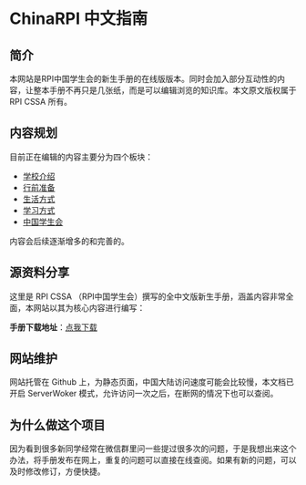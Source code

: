 # ChinaRPI 中文指南

## 简介
本网站是RPI中国学生会的新生手册的在线版版本。同时会加入部分互动性的内容，让整本手册不再只是几张纸，而是可以编辑浏览的知识库。本文原文版权属于RPI CSSA 所有。

## 内容规划
目前正在编辑的内容主要分为四个板块：

* [学校介绍](general.md)
* [行前准备](before.md)
* [生活方式](life.md)
* [学习方式](study.md)
* [中国学生会](cssa.md)

内容会后续逐渐增多的和完善的。

## 源资料分享

这里是 RPI CSSA （RPI中国学生会）撰写的全中文版新生手册，涵盖内容非常全面，本网站以其为核心内容进行编写：

**手册下载地址**：[点我下载](http://chinarpi.com/RPI_QuickStart.pdf)

## 网站维护

网站托管在 Github 上，为静态页面，中国大陆访问速度可能会比较慢，本文档已开启 ServerWoker 模式，允许访问一次之后，在断网的情况下也可以查阅。

## 为什么做这个项目

因为看到很多新同学经常在微信群里问一些提过很多次的问题，于是我想出来这个办法，将手册发布在网上，重复的问题可以直接在线查阅。如果有新的问题，可以及时修改修订，方便快捷。


